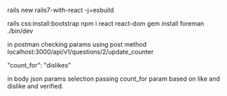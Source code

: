 rails new rails7-with-react -j=esbuild

 rails css:install:bootstrap
  npm i react react-dom
gem install foreman
   ./bin/dev


in postman checking params
using post method
localhost:3000/api/v1/questions/2/update_counter

 "count_for": "dislikes"

in body json params selection passing count_for param based on like and dislike and verified.